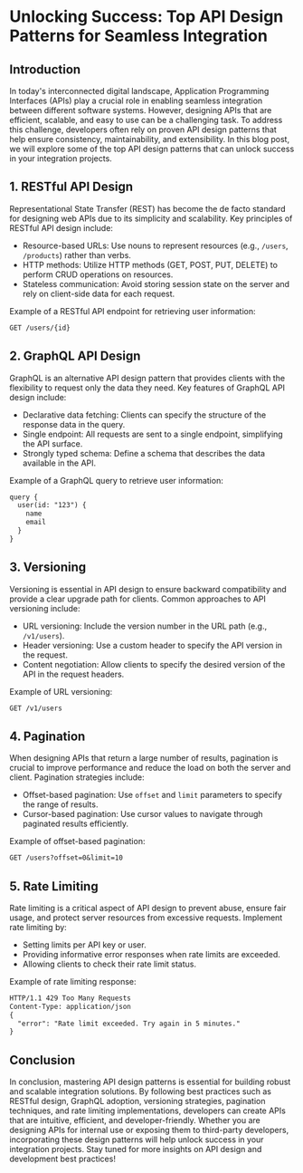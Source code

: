 # Unlocking Success: Top API Design Patterns for Seamless Integration

## Introduction

In today's interconnected digital landscape, Application Programming Interfaces (APIs) play a crucial role in enabling seamless integration between different software systems. However, designing APIs that are efficient, scalable, and easy to use can be a challenging task. To address this challenge, developers often rely on proven API design patterns that help ensure consistency, maintainability, and extensibility. In this blog post, we will explore some of the top API design patterns that can unlock success in your integration projects.

## 1. RESTful API Design

Representational State Transfer (REST) has become the de facto standard for designing web APIs due to its simplicity and scalability. Key principles of RESTful API design include:

- Resource-based URLs: Use nouns to represent resources (e.g., `/users`, `/products`) rather than verbs.
- HTTP methods: Utilize HTTP methods (GET, POST, PUT, DELETE) to perform CRUD operations on resources.
- Stateless communication: Avoid storing session state on the server and rely on client-side data for each request.

Example of a RESTful API endpoint for retrieving user information:
```markdown
GET /users/{id}
```

## 2. GraphQL API Design

GraphQL is an alternative API design pattern that provides clients with the flexibility to request only the data they need. Key features of GraphQL API design include:

- Declarative data fetching: Clients can specify the structure of the response data in the query.
- Single endpoint: All requests are sent to a single endpoint, simplifying the API surface.
- Strongly typed schema: Define a schema that describes the data available in the API.

Example of a GraphQL query to retrieve user information:
```markdown
query {
  user(id: "123") {
    name
    email
  }
}
```

## 3. Versioning

Versioning is essential in API design to ensure backward compatibility and provide a clear upgrade path for clients. Common approaches to API versioning include:

- URL versioning: Include the version number in the URL path (e.g., `/v1/users`).
- Header versioning: Use a custom header to specify the API version in the request.
- Content negotiation: Allow clients to specify the desired version of the API in the request headers.

Example of URL versioning:
```markdown
GET /v1/users
```

## 4. Pagination

When designing APIs that return a large number of results, pagination is crucial to improve performance and reduce the load on both the server and client. Pagination strategies include:

- Offset-based pagination: Use `offset` and `limit` parameters to specify the range of results.
- Cursor-based pagination: Use cursor values to navigate through paginated results efficiently.

Example of offset-based pagination:
```markdown
GET /users?offset=0&limit=10
```

## 5. Rate Limiting

Rate limiting is a critical aspect of API design to prevent abuse, ensure fair usage, and protect server resources from excessive requests. Implement rate limiting by:

- Setting limits per API key or user.
- Providing informative error responses when rate limits are exceeded.
- Allowing clients to check their rate limit status.

Example of rate limiting response:
```markdown
HTTP/1.1 429 Too Many Requests
Content-Type: application/json
{
  "error": "Rate limit exceeded. Try again in 5 minutes."
}
```

## Conclusion

In conclusion, mastering API design patterns is essential for building robust and scalable integration solutions. By following best practices such as RESTful design, GraphQL adoption, versioning strategies, pagination techniques, and rate limiting implementations, developers can create APIs that are intuitive, efficient, and developer-friendly. Whether you are designing APIs for internal use or exposing them to third-party developers, incorporating these design patterns will help unlock success in your integration projects. Stay tuned for more insights on API design and development best practices!